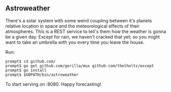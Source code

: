 ## Astroweather

There's a solar system with some weird coupling between it's planets relative location in space and the meteorological effects of their atmospheres.
This is a REST service to tell's them how the weather is gonna be a given day.
Except for rain, we haven't cracked that yet; so you might want to take an umbrella with you every time you leave the house.

Run:

```
prompt$ cd github.com/
prompt$ go get github.com/gorilla/mux github.com/thelholtz/except
prompt$ go install
prompt$ $GOPATH/bin/astroweather
```

To start serving on :8080.
Happy forecasting!
